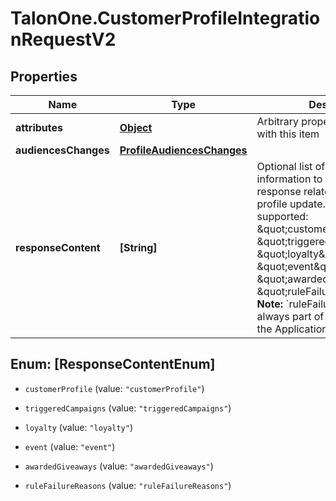 # TalonOne.CustomerProfileIntegrationRequestV2

## Properties

Name | Type | Description | Notes
------------ | ------------- | ------------- | -------------
**attributes** | [**Object**](.md) | Arbitrary properties associated with this item | [optional] 
**audiencesChanges** | [**ProfileAudiencesChanges**](ProfileAudiencesChanges.md) |  | [optional] 
**responseContent** | **[String]** | Optional list of requested information to be present on the response related to the customer profile update.  Currently supported: \&quot;customerProfile\&quot;, \&quot;triggeredCampaigns\&quot;, \&quot;loyalty\&quot;, \&quot;event\&quot;, \&quot;awardedGiveaways\&quot;, \&quot;ruleFailureReasons\&quot;.  **Note:** &#x60;ruleFailureReasons&#x60; is always part of the response when the Application type is &#x60;sandbox&#x60;.  | [optional] 



## Enum: [ResponseContentEnum]


* `customerProfile` (value: `"customerProfile"`)

* `triggeredCampaigns` (value: `"triggeredCampaigns"`)

* `loyalty` (value: `"loyalty"`)

* `event` (value: `"event"`)

* `awardedGiveaways` (value: `"awardedGiveaways"`)

* `ruleFailureReasons` (value: `"ruleFailureReasons"`)





